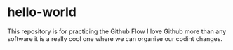 # hello-world
This repository is for practicing the Github Flow
I love Github more than any software it is a really  cool one where we can organise our codint changes.
